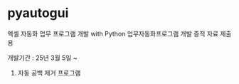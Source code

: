 # pyautogui
엑셀 자동화 업무 프로그램 개발 with Python
업무자동화프로그램 개발 증적 자료 제출용

개발기간 : 25년 3월 5일 ~

1. 자동 공백 제거 프로그램  
